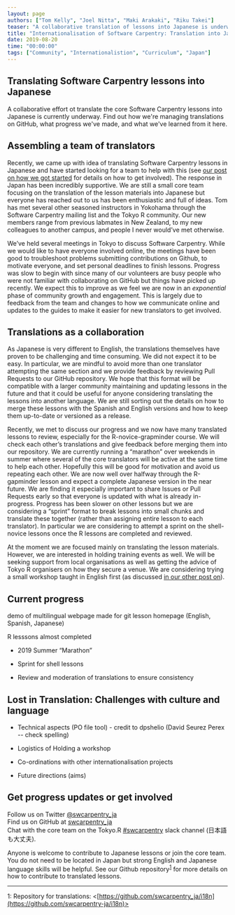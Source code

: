 ```yaml
---
layout: page
authors: ["Tom Kelly", "Joel Nitta", "Maki Arakaki", "Riku Takei"] 
teaser: "A collaborative translation of lessons into Japanese is underway, find out what we've learned and how to help."
title: "Internationalisation of Software Carpentry: Translation into Japanese"
date: 2019-08-20 
time: "00:00:00" 
tags: ["Community", "Internationalistion", "Curriculum", "Japan"]
---
```


## Translating Software Carpentry lessons into Japanese

A collaborative effort ot translate the core Software Carpentry lessons into Japanese is currently underway. Find out how we're managing translations on GitHub, what progress we've made, and what we've learned from it here. 

## Assembling a team of translators 

Recently, we came up with idea of translating Software Carpentry lessons in Japanese and have started looking for a team to help with this (see [our post on how we got started](2019-08-20-local-team-japan) for details on how to get involved). The response in Japan has been incredibly supportive. We are still a small core team focusing on the translation of the lesson materials into Japanese but everyone has reached out to us has been enthusiastic and full of ideas. Tom has met several other seasoned instructors in Yokohama through the Software Carpentry mailing list and the Tokyo R community. Our new members range from previous labmates in New Zealand, to my new colleagues to another campus, and people I never would’ve met otherwise. 

We’ve held several meetings in Tokyo to discuss Software Carpentry. While we would like to have everyone involved online, the meetings have been good to troubleshoot problems submitting contributions on Github, to motivate everyone, and set personal deadlines to finish lessons. Progress was slow to begin with since many of our volunteers are busy people who were not familiar with collaborating on GitHub but things have picked up recently. We expect this to improve as we feel we are now in an _exponential_ phase of community growth and engagement. This is largely due to feedback from the team and changes to how we communicate online and updates to the guides to make it easier for new translators to get involved.

## Translations as a collaboration

As Japanese is very different to English, the translations themselves have proven to be challenging and time consuming. We did not expect it to be easy. In particular, we are mindful to avoid more than one translator attempting the same section and we provide feedback by reviewing Pull Requests to our GitHub repository. We hope that this format will be compatible with a larger community maintaining and updating lessons in the future and that it could be useful for anyone considering translating the lessons into another language. We are still sorting out the details on how to merge these lessons with the Spanish and English versions and how to keep them up-to-date or versioned as a release.

Recently, we met to discuss our progress and we now have many translated lessons to review, especially for the R-novice-grapminder course. We will check each other’s translations and give feedback before merging them into our repository. We are currently running a “marathon” over weekends in summer where several of the core translators will be active at the same time to help each other. Hopefully this will be good for motivation and avoid us repeating each other. We are now well over halfway through the R-gapminder lesson and expect a complete Japanese version in the near future. We are finding it especially important to share Issues or Pull Requests early so that everyone is updated with what is already in-progress. Progress has been slower on other lessons but we are considering a “sprint” format to break lessons into small chunks and translate these together (rather than assigning entire lesson to each translator). In particular we are considering to attempt a sprint on the shell-novice lessons once the R lessons are completed and reviewed.

At the moment we are focused mainly on translating the lesson materials. However, we are interested in holding training events as well. We will be seeking support from local organisations as well as getting the advice of Tokyo R organisers on how they secure a venue. We are considering trying a small workshop taught in English first (as discussed [in our other post on](2019-08-20-local-team-japan)).

## Current progress 

demo of multilingual webpage made for git lesson homepage (English, Spanish, Japanese)

R lesssons almost completed

- 2019 Summer “Marathon”

- Sprint for shell lessons

- Review and moderation of translations to ensure consistency

## Lost in Translation: Challenges with culture and language

- Technical aspects (PO file tool) - credit to dpshelio (David Seurez Perex -- check spelling) 

- Logistics of Holding a workshop

- Co-ordinations with other internationalisation projects

- Future directions (aims)

## Get progress updates or get involved

Follow us on Twitter [@swcarpentry_ja](twitter.com/swcarpentry_ja)<br>
Find us on GitHub at [swcarpentry_ja](https://github.com/swcarpentry-ja)<br>
Chat with the core team on the Tokyo.R [#swcarpentry](https://r-wakalang.herokuapp.com/) slack channel (日本語も大丈夫).

Anyone is welcome to contribute to Japanese lessons or join the core team. You do not need to be located in Japan but strong English and Japanese language skills will be helpful. See our Github repository<sup>[1](#i18n)</sup> for more details on how to contribute to translated lessons.


---
<a name="i18n">1</a>: Repository for translations: <[https://github.com/swcarpentry_ja/i18n](https://github.com/swcarpentry-ja/i18n)><br>




